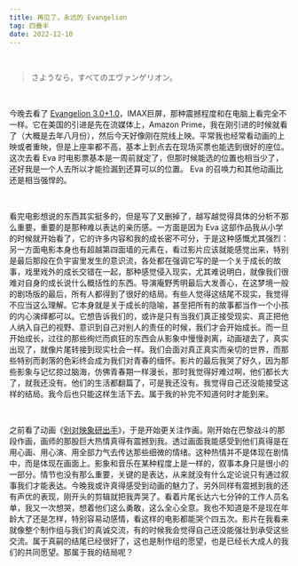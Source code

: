 ```yaml
---
title: 再见了，永远的 Evangelion
tag: 四叠半
date: 2022-12-10
---
```


<br/>

> さようなら，すべてのエヴァンゲリオン。

<br/>

今晚去看了 [Evangelion 3.0+1.0](https://movie.douban.com/subject/10428501/)，IMAX巨屏，那种震撼程度和在电脑上看完全不一样。它在美国的引进是先在流媒体上，Amazon Prime，我在刚引进的时候就看了（大概是去年八月份），然后今天好像刚在院线上映。平常我也经常看动画的上映或者重映，但是上座率都不高，基本上到点去在现场买票也能选到很好的座位。这次去看 Eva 时电影票基本是一周前就定了，但那时候能选的位置也相当少了，还好我是一个人去所以才能捡漏到还算可以的位置。 Eva 的召唤力和其他动画比还是相当强悍的。

<br/>

看完电影想说的东西其实挺多的，但是写了又删掉了，越写越觉得具体的分析不那么重要，重要的是那种难以表达的亲历感。一方面是因为 Eva 这部作品我从小学的时候就开始看了，它的许多内容和我的成长密不可分，于是这种感慨尤其强烈：另一方面电影本身也有超越第四面墙的元素在，看过影片应该就能感觉出来，特别是最后那段在负宇宙里发生的意识流，各处都在强调它写的是一个关于成长的故事，戏里戏外的成长交错在一起，那种感觉侵入现实，尤其难说明白，就像我们很难对自身的成长说什么概括性的东西。导演庵野秀明最后大发善心，在这梦境一般的剧场版的最后，所有人都得到了很好的结局。有些人觉得这结尾不现实，我觉得不应当这么理解。它本身就是关于成长的隐喻，甚至把所有的故事都当作一个小孩的内心演绎都可以。它想告诉我们的，或许是只有当我们真正接受现实、真正把他人纳入自己的视野、意识到自己对别人的责任的时候，我们才会开始成长。而一旦开始成长，过往的那些绚烂而疯狂的东西会从影象中慢慢剥离，动画褪去了，真实出现了，就像片尾转接到现实社会一样。我们会面对真正真实而亲切的世界，而那些特别而剥落的色彩终会成为我们对青春的缅怀。影片的最后我哭了好久，因为那些影象与记忆掠过脑海，仿佛青春期一样漫长，那时我觉得好难过啊，他们都长大了，就我还没有。他们的生活都翻篇了，可是我还没有。我觉得自己还没能接受这样的结局。我今后也只能这样生活下去。属于我的补完不知道何时才能到来。

<br/>

之前看了动画《[别对映象研出手](https://movie.douban.com/subject/33438250/)》，于是开始更关注作画。刚开始在巴黎战斗的那段作画，画师的那股巨大热情真得有震撼到我。透过画面我能感受到他们真得是在用心画、用心演、用全部力气去传达那些细微的情绪。这种热情并不是体现在剧情中，而是体现在画面上。影象和音乐在某种程度上是一样的，叙事本身只是很小的一部分。情节也没有那么重要，关键的是表达，从来就没有什么定论说只有通过叙事我们才能表达。今晚我或许真得感受到动画的魅力了。另外同样有震撼到我的还有声优的表现，刚开头的剪辑就把我弄哭了。看着片尾长达六七分钟的工作人员名单，我又一次想哭，想着他们这么勇敢，这么全心全意。我也不知道是不是现在年龄大了还是怎样，特别容易动感情，看这样的电影都能哭个四五次。影片在我看来就像整个制作组与我们的真诚交流，有的时候我会觉得自己还没能强壮到承受这些交流。属于真嗣的结尾已经很好了，这也是制作组的愿望，也是已经长大成人的我们的共同愿望。那属于我的结局呢？

<br/>